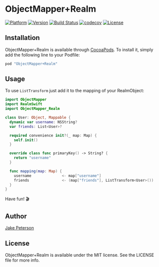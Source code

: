 # ObjectMapper+Realm

[![Platform](https://img.shields.io/cocoapods/p/ObjectMapper+Realm.svg?style=flat)](http://cocoapods.org/pods/ObjectMapper+Realm)
[![Version](https://img.shields.io/cocoapods/v/ObjectMapper+Realm.svg?style=flat)](http://cocoapods.org/pods/ObjectMapper+Realm)
[![Build Status](https://travis-ci.org/Jakenberg/ObjectMapper-Realm.svg?branch=master)](https://travis-ci.org/Jakenberg/ObjectMapper-Realm)
[![codecov](https://codecov.io/gh/Jakenberg/ObjectMapper-Realm/branch/master/graph/badge.svg)](https://codecov.io/gh/Jakenberg/ObjectMapper-Realm)
[![License](https://img.shields.io/cocoapods/l/ObjectMapper+Realm.svg?style=flat)](http://cocoapods.org/pods/ObjectMapper+Realm)

## Installation

ObjectMapper+Realm is available through [CocoaPods](http://cocoapods.org). To install
it, simply add the following line to your Podfile:

```ruby
pod "ObjectMapper+Realm"
```

## Usage

To use `ListTransform` just add it to the mapping of your RealmObject:
```swift
import ObjectMapper
import RealmSwift
import ObjectMapper_Realm

class User: Object, Mappable {
  dynamic var username: NSString?
  var friends: List<User>?

  required convenience init?(_ map: Map) {
    self.init()
  }

  override class func primaryKey() -> String? {
    return "username"
  }

  func mapping(map: Map) {
    username              <- map["username"]
    friends               <- (map["friends"], ListTransform<User>())
  }
}
```
Have fun! 🎬

## Author

[Jake Peterson](http://jakenberg.io)

## License

ObjectMapper+Realm is available under the MIT license. See the LICENSE file for more info.
